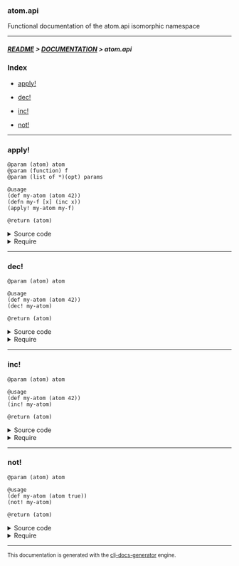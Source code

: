 
### atom.api

Functional documentation of the atom.api isomorphic namespace

---

##### [README](../../../README.md) > [DOCUMENTATION](../../COVER.md) > atom.api

### Index

- [apply!](#apply)

- [dec!](#dec)

- [inc!](#inc)

- [not!](#not)

---

### apply!

```
@param (atom) atom
@param (function) f
@param (list of *)(opt) params
```

```
@usage
(def my-atom (atom 42))
(defn my-f [x] (inc x))
(apply! my-atom my-f)
```

```
@return (atom)
```

<details>
<summary>Source code</summary>

```
(defn apply!
  [atom f & params])
```

</details>

<details>
<summary>Require</summary>

```
(ns my-namespace (:require [atom.api :refer [apply!]]))

(atom.api/apply! ...)
(apply!          ...)
```

</details>

---

### dec!

```
@param (atom) atom
```

```
@usage
(def my-atom (atom 42))
(dec! my-atom)
```

```
@return (atom)
```

<details>
<summary>Source code</summary>

```
(defn dec!
  [atom]
  (swap! atom dec))
```

</details>

<details>
<summary>Require</summary>

```
(ns my-namespace (:require [atom.api :refer [dec!]]))

(atom.api/dec! ...)
(dec!          ...)
```

</details>

---

### inc!

```
@param (atom) atom
```

```
@usage
(def my-atom (atom 42))
(inc! my-atom)
```

```
@return (atom)
```

<details>
<summary>Source code</summary>

```
(defn inc!
  [atom]
  (swap! atom inc))
```

</details>

<details>
<summary>Require</summary>

```
(ns my-namespace (:require [atom.api :refer [inc!]]))

(atom.api/inc! ...)
(inc!          ...)
```

</details>

---

### not!

```
@param (atom) atom
```

```
@usage
(def my-atom (atom true))
(not! my-atom)
```

```
@return (atom)
```

<details>
<summary>Source code</summary>

```
(defn not!
  [atom]
  (swap! atom not))
```

</details>

<details>
<summary>Require</summary>

```
(ns my-namespace (:require [atom.api :refer [not!]]))

(atom.api/not! ...)
(not!          ...)
```

</details>

---

<sub>This documentation is generated with the [clj-docs-generator](https://github.com/bithandshake/clj-docs-generator) engine.</sub>

